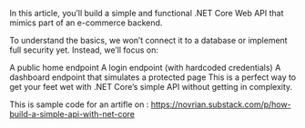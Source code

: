 In this article, you’ll build a simple and functional .NET Core Web API that mimics part of an e-commerce backend.

To understand the basics, we won’t connect it to a database or implement full security yet. Instead, we’ll focus on:

A public home endpoint
A login endpoint (with hardcoded credentials)
A dashboard endpoint that simulates a protected page
This is a perfect way to get your feet wet with .NET Core’s simple API without getting in complexity.

This is sample code for an artifle on : https://novrian.substack.com/p/how-build-a-simple-api-with-net-core
